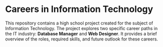 # Careers in Information Technology

This repository contains a high school project created for the subject of Information Technology. The project explores two specific career paths in the IT industry: **Database Manager** and **Web Designer**. It provides a brief overview of the roles, required skills, and future outlook for these careers.
